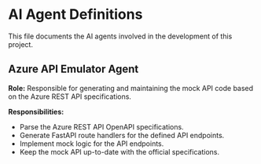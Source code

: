 # AI Agent Definitions

This file documents the AI agents involved in the development of this project.

## Azure API Emulator Agent

**Role:** Responsible for generating and maintaining the mock API code based on the Azure REST API specifications.

**Responsibilities:**
- Parse the Azure REST API OpenAPI specifications.
- Generate FastAPI route handlers for the defined API endpoints.
- Implement mock logic for the API endpoints.
- Keep the mock API up-to-date with the official specifications.
